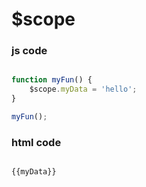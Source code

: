 # $scope

### js code

```js

function myFun() {
    $scope.myData = 'hello';
}

myFun();

```

### html code

```html

{{myData}}

```

